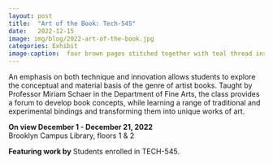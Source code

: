 ```yaml
---
layout: post
title:  "Art of the Book: Tech-545"
date:   2022-12-15
image: img/blog/2022-art-of-the-book.jpg
categories: Exhibit
image-caption:  four brown pages stitched together with teal thread inside of a green box.
---
```


An emphasis on both technique and innovation allows students to explore the conceptual and material basis of the genre of artist books. Taught by Professor Miriam Schaer in the Department of Fine Arts, the class provides a forum to develop book concepts, while learning a range of traditional and experimental bindings and transforming them into unique works of art.

**On view December 1 - December 21, 2022**<br>
Brooklyn Campus Library, floors 1 & 2<br>

**Featuring work by**
Students enrolled in TECH-545.
